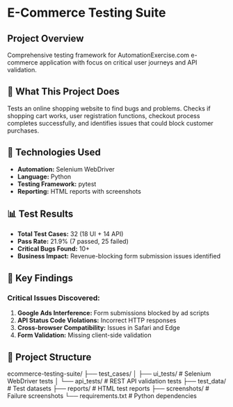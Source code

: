# E-Commerce Testing Suite

## Project Overview
Comprehensive testing framework for AutomationExercise.com e-commerce application with focus on critical user journeys and API validation.

## 🎯 What This Project Does
Tests an online shopping website to find bugs and problems. Checks if shopping cart works, user registration functions, checkout process completes successfully, and identifies issues that could block customer purchases.

## 🔧 Technologies Used
- **Automation:** Selenium WebDriver
- **Language:** Python
- **Testing Framework:** pytest
- **Reporting:** HTML reports with screenshots

## 📊 Test Results
- **Total Test Cases:** 32 (18 UI + 14 API)
- **Pass Rate:** 21.9% (7 passed, 25 failed)
- **Critical Bugs Found:** 10+
- **Business Impact:** Revenue-blocking form submission issues identified

## 🐛 Key Findings
### Critical Issues Discovered:
1. **Google Ads Interference:** Form submissions blocked by ad scripts
2. **API Status Code Violations:** Incorrect HTTP responses
3. **Cross-browser Compatibility:** Issues in Safari and Edge
4. **Form Validation:** Missing client-side validation

## 📁 Project Structure
ecommerce-testing-suite/
├── test_cases/
│   ├── ui_tests/          # Selenium WebDriver tests
│   └── api_tests/         # REST API validation tests
├── test_data/             # Test datasets
├── reports/               # HTML test reports
├── screenshots/           # Failure screenshots
└── requirements.txt       # Python dependencies
